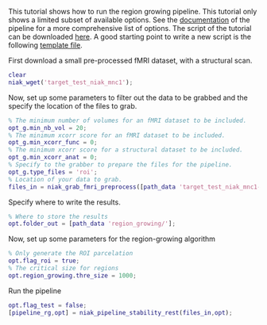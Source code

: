 This tutorial shows how to run the region growing pipeline. This tutorial only shows a limited subset of available options. See the [documentation](http://niak.simexp-lab.org/pipe_region_growing.html) of the pipeline for a more comprehensive list of options. The script of the tutorial can be downloaded [here](https://raw.githubusercontent.com/SIMEXP/niak_tutorials/master/region_growing/niak_tutorial_region_growing.m). A good starting point to write a new script is the following [template file](https://github.com/SIMEXP/niak/blob/master/template/niak_template_region_growing.m).

First download a small pre-processed fMRI dataset, with a structural scan. 

```matlab
clear
niak_wget('target_test_niak_mnc1');
```

Now, set up some parameters to filter out the data to be grabbed and the specify the location of the files to grab.

```matlab
% The minimum number of volumes for an fMRI dataset to be included.
opt_g.min_nb_vol = 20;  
% The minimum xcorr score for an fMRI dataset to be included.
opt_g.min_xcorr_func = 0; 
% The minimum xcorr score for a structural dataset to be included.
opt_g.min_xcorr_anat = 0; 
% Specify to the grabber to prepare the files for the pipeline.
opt_g.type_files = 'roi'; 
% Location of your data to grab.
files_in = niak_grab_fmri_preprocess([path_data 'target_test_niak_mnc1-' gb_niak_target_test '/demoniak_preproc/'],opt_g); 
```

Specify where to write the results.
```matlab
% Where to store the results
opt.folder_out = [path_data 'region_growing/']; 
```

Now, set up some parameters for the region-growing algorithm
```matlab
% Only generate the ROI parcelation
opt.flag_roi = true; 
% The critical size for regions  
opt.region_growing.thre_size = 1000; 
```

Run the pipeline
```matlab
opt.flag_test = false;
[pipeline_rg,opt] = niak_pipeline_stability_rest(files_in,opt);
```
